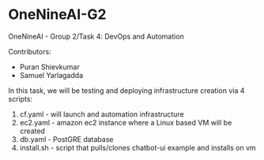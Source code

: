 # OneNineAI-G2
OneNineAI - Group 2/Task 4: DevOps and Automation

Contributors:

<ul>
  <li>Puran Shievkumar</li>
  <li>Samuel Yarlagadda</li>
</ul>

In this task, we will be testing and deploying infrastructure creation via 4 scripts:

<ol>
  <li>cf.yaml - will launch and automation infrastructure </li>
  <li>ec2.yaml - amazon ec2 instance where a Linux based VM will be created</li>
  <li>db.yaml - PostGRE database</li>
  <li>install.sh - script that pulls/clones chatbot-ui example and installs on vm</li>
</ol>
